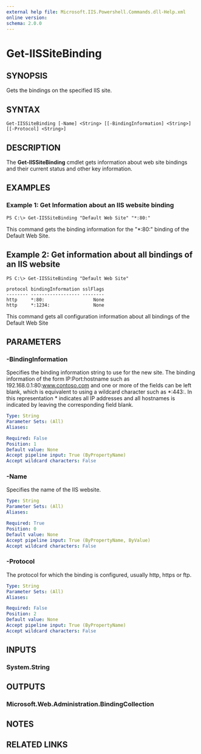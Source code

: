 ```yaml
---
external help file: Microsoft.IIS.Powershell.Commands.dll-Help.xml
online version: 
schema: 2.0.0
---
```


# Get-IISSiteBinding

## SYNOPSIS
Gets the bindings on the specified IIS site.

## SYNTAX

```
Get-IISSiteBinding [-Name] <String> [[-BindingInformation] <String>] [[-Protocol] <String>]
```

## DESCRIPTION
The **Get-IISSiteBinding** cmdlet gets information about web site bindings and their current status and other key information. 

## EXAMPLES

### Example 1: Get Information about an IIS website binding
```
PS C:\> Get-IISSiteBinding "Default Web Site" "*:80:" 
```

This command gets the binding information for the "*:80:" binding of the Default Web Site.

## Example 2: Get information about all bindings of an IIS website
```
PS C:\> Get-IISSiteBinding "Default Web Site"

protocol bindingInformation sslFlags
-------- ------------------ --------
http     *:80:                  None
http     *:1234:                None
```

This command gets all configuration information about all bindings of the Default Web Site

## PARAMETERS

### -BindingInformation
Specifies the binding information string to use for the new site. The binding information of the form 
IP:Port:hostname such as 192.168.0.1:80:www.contoso.com and one or more of the fields can be left blank, which 
is equivalent to using a wildcard character such as *:443:. In this representation *  indicates all IP 
addresses and all hostnames is indicated by leaving the corresponding field blank.

```yaml
Type: String
Parameter Sets: (All)
Aliases: 

Required: False
Position: 1
Default value: None
Accept pipeline input: True (ByPropertyName)
Accept wildcard characters: False
```

### -Name
Specifies the name of the IIS website.

```yaml
Type: String
Parameter Sets: (All)
Aliases: 

Required: True
Position: 0
Default value: None
Accept pipeline input: True (ByPropertyName, ByValue)
Accept wildcard characters: False
```

### -Protocol
The protocol for which the binding is configured, usually http, https or ftp.

```yaml
Type: String
Parameter Sets: (All)
Aliases: 

Required: False
Position: 2
Default value: None
Accept pipeline input: True (ByPropertyName)
Accept wildcard characters: False
```

## INPUTS

### System.String


## OUTPUTS

### Microsoft.Web.Administration.BindingCollection

## NOTES

## RELATED LINKS

